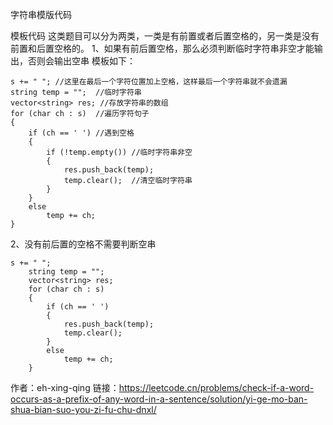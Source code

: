 字符串模版代码

模板代码
这类题目可以分为两类，一类是有前置或者后置空格的，另一类是没有前置和后置空格的。
1、如果有前后置空格，那么必须判断临时字符串非空才能输出，否则会输出空串
模板如下：


    s += " "; //这里在最后一个字符位置加上空格，这样最后一个字符串就不会遗漏
    string temp = "";  //临时字符串
    vector<string> res; //存放字符串的数组
    for (char ch : s)  //遍历字符句子
    {
        if (ch == ' ') //遇到空格
        {
            if (!temp.empty()) //临时字符串非空
            {
                res.push_back(temp);
                temp.clear();  //清空临时字符串
            }
        }
        else
            temp += ch; 
    }
2、没有前后置的空格不需要判断空串

```
s += " ";
    string temp = "";
    vector<string> res;
    for (char ch : s)
    {
        if (ch == ' ')
        {
            res.push_back(temp);
            temp.clear();
        }
        else
            temp += ch;
    }
```

作者：eh-xing-qing
链接：https://leetcode.cn/problems/check-if-a-word-occurs-as-a-prefix-of-any-word-in-a-sentence/solution/yi-ge-mo-ban-shua-bian-suo-you-zi-fu-chu-dnxl/